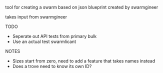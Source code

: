 tool for creating a swarm based on json blueprint created by swarmgineer

takes input from swarmgineer


TODO
* Seperate out API tests from primary bulk
* Use an actual test swarmlicant

NOTES
* Sizes start from zero, need to add a feature that takes names instead
* Does a trove need to know its own ID?